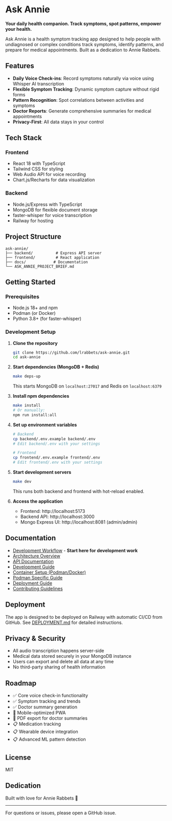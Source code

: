 # Ask Annie

**Your daily health companion. Track symptoms, spot patterns, empower your health.**

Ask Annie is a health symptom tracking app designed to help people with undiagnosed or complex conditions track symptoms, identify patterns, and prepare for medical appointments. Built as a dedication to Annie Rabbets.

## Features

- **Daily Voice Check-ins**: Record symptoms naturally via voice using Whisper AI transcription
- **Flexible Symptom Tracking**: Dynamic symptom capture without rigid forms
- **Pattern Recognition**: Spot correlations between activities and symptoms
- **Doctor Reports**: Generate comprehensive summaries for medical appointments
- **Privacy-First**: All data stays in your control

## Tech Stack

### Frontend
- React 18 with TypeScript
- Tailwind CSS for styling
- Web Audio API for voice recording
- Chart.js/Recharts for data visualization

### Backend
- Node.js/Express with TypeScript
- MongoDB for flexible document storage
- faster-whisper for voice transcription
- Railway for hosting

## Project Structure

```
ask-annie/
├── backend/          # Express API server
├── frontend/         # React application
├── docs/            # Documentation
└── ASK_ANNIE_PROJECT_BRIEF.md
```

## Getting Started

### Prerequisites
- Node.js 18+ and npm
- Podman (or Docker)
- Python 3.8+ (for faster-whisper)

### Development Setup

1. **Clone the repository**
   ```bash
   git clone https://github.com/lrabbets/ask-annie.git
   cd ask-annie
   ```

2. **Start dependencies (MongoDB + Redis)**
   ```bash
   make deps-up
   ```
   This starts MongoDB on `localhost:27017` and Redis on `localhost:6379`

3. **Install npm dependencies**
   ```bash
   make install
   # Or manually:
   npm run install:all
   ```

4. **Set up environment variables**
   ```bash
   # Backend
   cp backend/.env.example backend/.env
   # Edit backend/.env with your settings

   # Frontend
   cp frontend/.env.example frontend/.env
   # Edit frontend/.env with your settings
   ```

5. **Start development servers**
   ```bash
   make dev
   ```
   This runs both backend and frontend with hot-reload enabled.

6. **Access the application**
   - Frontend: http://localhost:5173
   - Backend API: http://localhost:3000
   - Mongo Express UI: http://localhost:8081 (admin/admin)

## Documentation

- [Development Workflow](docs/WORKFLOW.md) - **Start here for development work**
- [Architecture Overview](docs/ARCHITECTURE.md)
- [API Documentation](docs/API_DOCUMENTATION.md)
- [Development Guide](docs/DEVELOPMENT.md)
- [Container Setup (Podman/Docker)](docs/DOCKER.md)
- [Podman Specific Guide](docs/PODMAN.md)
- [Deployment Guide](docs/DEPLOYMENT.md)
- [Contributing Guidelines](docs/CONTRIBUTING.md)

## Deployment

The app is designed to be deployed on Railway with automatic CI/CD from GitHub. See [DEPLOYMENT.md](docs/DEPLOYMENT.md) for detailed instructions.

## Privacy & Security

- All audio transcription happens server-side
- Medical data stored securely in your MongoDB instance
- Users can export and delete all data at any time
- No third-party sharing of health information

## Roadmap

- ✅ Core voice check-in functionality
- ✅ Symptom tracking and trends
- ✅ Doctor summary generation
- 🔄 Mobile-optimized PWA
- 🔄 PDF export for doctor summaries
- 📋 Medication tracking
- 📋 Wearable device integration
- 📋 Advanced ML pattern detection

## License

MIT

## Dedication

Built with love for Annie Rabbets 🐰

---

For questions or issues, please open a GitHub issue.
